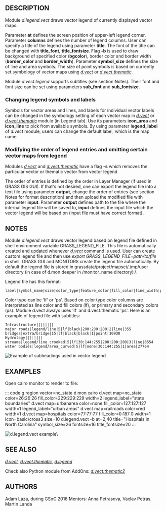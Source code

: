 ## DESCRIPTION

Module *d.legend.vect* draws vector legend of currently displayed vector
maps.

Parameter **at** defines the screen position of upper-left legend
corner. Parameter **columns** defines the number of legend columns. User
can specify a title of the legend using parameter **title**. The font of
the title can be changed with **title_font**, **title_fontsize**. Flag
**-b** is used to draw background of specified color (**bgcolor**),
border color and border width (**border_color** and **border_width**).
Parameter **symbol_size** defines the size of line and area symbols. The
size of point symbols is based on currently set symbology of vector maps
using *[d.vect](d.vect.html)* or
*[d.vect.thematic](d.vect.thematic.html)*.

Module *d.vect.legend* supports subtitles (see section Notes). Their
font and font size can be set using parameters **sub_font** and
**sub_fontsize**.

### Changing legend symbols and labels

Symbols for vector areas and lines, and labels for individual vector
labels can be changed in the symbology setting of each vector map in
*[d.vect](d.vect.html)* or *[d.vect.thematic](d.vect.thematic.html)*
module (in Legend tab). Use its parameters **icon_area** and
**icon_line** to pick from available symbols. By using parameter
**legend_label** of *d.vect* module, users can change the default label,
which is the map name.

### Modifying the order of legend entries and omitting certain vector maps from legend

Modules *[d.vect](d.vect.html)* and
*[d.vect.thematic](d.vect.thematic.html)* have a flag **-s** which
removes the particular vector or thematic vector from vector legend.

The order of entries is defined by the order in Layer Manager (if used
in GRASS GIS GUI). If that\'s not desired, one can export the legend
file into a text file using parameter **output**, change the order of
entries (see section Notes for format description) and then upload the
modified file with parameter **input**. Parameter **output** defines
path to the file where the internal legend file will be saved to,
**input** defines the input file which the vector legend will be based
on (input file must have correct format).

## NOTES

Module *d.legend.vect* draws vector legend based on legend file defined
in shell environment variable GRASS_LEGEND_FILE. This file is
automatically created and updated whenever *[d.vect](d.vect.html)*
command is used. User can create custom legend file and then use *export
GRASS_LEGEND_FILE=path/to/file* in shell. GRASS GUI and MONITORS create
the legend file automatically. By default the legend file is stored in
grassdata/project/mapset/.tmp/user directory (in case of d.mon deeper in
/monitor_name directory).\

Legend file has this format:

    label|symbol_name|size|color_type|feature_color|fill_color|line_width|geometry_type|feature_count

Color type can be \'lf\' or \'ps\'. Based on color type color columns
are interpreted as line color and fill colors (lf), or primary and
secondary colors (ps). Module d.vect always uses \'lf\' and
d.vect.thematic \'ps\'. Here is an example of legend file with
subtitles:

    Infrastructure||||||||
    major roads|legend/line|5|lf|black|200:200:200|2|line|355
    bridges|extra/bridge|15|lf|black|black|1|point|10938
    Hydrology||||||||
    streams|legend/line_crooked|5|lf|30:144:255|200:200:200|3|line|8554
    water bodies|legend/area_curved|5|lf|none|30:144:255|1|area|27764

![Example of subheadings used in vector
legend](d_legend_vect_subheadings.png)

## EXAMPLES

Open cairo monitor to render to file:

::: code
    g.region vector=nc_state
    d.mon cairo
    d.vect map=nc_state color=26:26:26 fill_color=229:229:229 width=2 legend_label="state boundaries"
    d.vect map=urbanarea color=none fill_color=127:127:127 width=1 legend_label="urban areas"
    d.vect map=railroads color=red width=1
    d.vect map=hospitals color=77:77:77 fill_color=0:187:0 width=1 icon=basic/cross3 size=10
    d.legend.vect -b at=2,40 title="Hospitals in North Carolina" symbol_size=26 fontsize=16 title_fontsize=20
:::

![d.legend.vect example](d_legend_vect.png)\

## SEE ALSO

*[d.vect](d.vect.html), [d.vect.thematic](d.vect.thematic.html),
[d.legend](d.legend.html)*

Check also Python module from AddOns:
*[d.vect.thematic2](https://grass.osgeo.org/grass8/manuals/addons/d.vect.thematic2.html)*

## AUTHORS

Adam Laza, during GSoC 2016 Mentors: Anna Petrasova, Vaclav Petras,
Martin Landa
